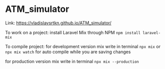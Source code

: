 # ATM_simulator

Link: https://vladislavsrtkn.github.io/ATM_simulator/

To work on a project:
install Laravel Mix through NPM
`npm install laravel-mix`

To compile project:
for development version mix write in terminal
`npx mix`
or `npx mix watch` for auto compile while you are saving changes

for production version mix write in terminal
`npx mix --production`
